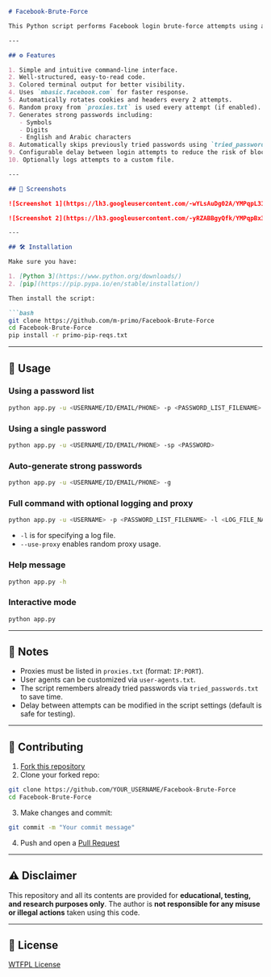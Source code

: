 ```markdown
# Facebook-Brute-Force

This Python script performs Facebook login brute-force attempts using a password list, a single password, or automatically generated strong passwords. It includes support for proxies, configurable delays, password tracking to avoid retries, and user-friendly CLI options.

---

## ⚙️ Features

1. Simple and intuitive command-line interface.
2. Well-structured, easy-to-read code.
3. Colored terminal output for better visibility.
4. Uses `mbasic.facebook.com` for faster response.
5. Automatically rotates cookies and headers every 2 attempts.
6. Random proxy from `proxies.txt` is used every attempt (if enabled).
7. Generates strong passwords including:
   - Symbols
   - Digits
   - English and Arabic characters
8. Automatically skips previously tried passwords using `tried_passwords.txt`.
9. Configurable delay between login attempts to reduce the risk of blocking.
10. Optionally logs attempts to a custom file.

---

## 📸 Screenshots

![Screenshot 1](https://lh3.googleusercontent.com/-wYLsAuDg02A/YMPqpL31oOI/AAAAAAAAGsw/RlHmqvrRz3Y2EyhS5GYmb8lBOVC-9CLVgCNcBGAsYHQ/s0/Screenshot%2B2021-06-12%2B003031.png)

![Screenshot 2](https://lh3.googleusercontent.com/-yRZABBgyQfk/YMPqpBx3ukI/AAAAAAAAGss/w0mby0CfNMYkf1o-6UIdKNsKXVQO5liTACNcBGAsYHQ/s0/Screenshot%2B2021-06-12%2B004907.png)

---

## 🛠 Installation

Make sure you have:

1. [Python 3](https://www.python.org/downloads/)
2. [pip](https://pip.pypa.io/en/stable/installation/)

Then install the script:

```bash
git clone https://github.com/m-primo/Facebook-Brute-Force
cd Facebook-Brute-Force
pip install -r primo-pip-reqs.txt
```

---

## 🚀 Usage

### Using a password list

```bash
python app.py -u <USERNAME/ID/EMAIL/PHONE> -p <PASSWORD_LIST_FILENAME>
```

### Using a single password

```bash
python app.py -u <USERNAME/ID/EMAIL/PHONE> -sp <PASSWORD>
```

### Auto-generate strong passwords

```bash
python app.py -u <USERNAME/ID/EMAIL/PHONE> -g
```

### Full command with optional logging and proxy

```bash
python app.py -u <USERNAME> -p <PASSWORD_LIST_FILENAME> -l <LOG_FILE_NAME> --use-proxy
```

- `-l` is for specifying a log file.
- `--use-proxy` enables random proxy usage.

### Help message

```bash
python app.py -h
```

### Interactive mode

```bash
python app.py
```

---

## 📝 Notes

- Proxies must be listed in `proxies.txt` (format: `IP:PORT`).
- User agents can be customized via `user-agents.txt`.
- The script remembers already tried passwords via `tried_passwords.txt` to save time.
- Delay between attempts can be modified in the script settings (default is safe for testing).

---

## 🤝 Contributing

1. [Fork this repository](https://github.com/m-primo/Facebook-Brute-Force/fork)
2. Clone your forked repo:

```bash
git clone https://github.com/YOUR_USERNAME/Facebook-Brute-Force
cd Facebook-Brute-Force
```

3. Make changes and commit:

```bash
git commit -m "Your commit message"
```

4. Push and open a [Pull Request](https://github.com/m-primo/Facebook-Brute-Force/pulls)

---

## ⚠️ Disclaimer

This repository and all its contents are provided for **educational, testing, and research purposes only**. The author is **not responsible for any misuse or illegal actions** taken using this code.

---

## 📜 License

[WTFPL License](LICENSE)
```
